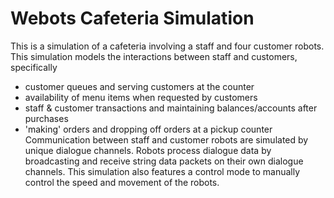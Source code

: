 # Webots Cafeteria Simulation

This is a simulation of a cafeteria involving a staff and four customer robots. This simulation models the interactions between staff and customers, specifically
- customer queues and serving customers at the counter
- availability of menu items when requested by customers
- staff & customer transactions and maintaining balances/accounts after purchases
- 'making' orders and dropping off orders at a pickup counter
Communication between staff and customer robots are simulated by unique dialogue channels. Robots process dialogue data by broadcasting and receive string data packets on their own dialogue channels. This simulation also features a control mode to manually control the speed and movement of the robots. 

